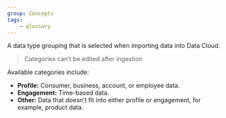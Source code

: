 ```yaml
---
group: Concepts
tags:
    - glossary
---
```

A data type grouping that is selected when importing data into Data Cloud.
> Categories can’t be edited after ingestion

Available categories include:
- **Profile:** Consumer, business, account, or employee data.
- **Engagement:** Time-based data.
- **Other:** Data that doesn’t fit into either profile or engagement, for example, product data.